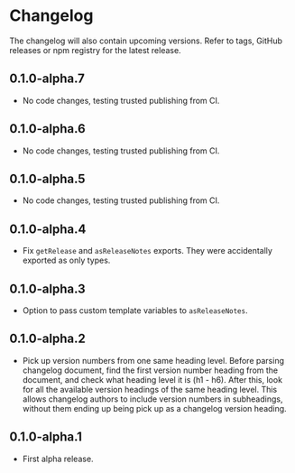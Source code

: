 # Changelog

The changelog will also contain upcoming versions. Refer to tags, GitHub releases or npm registry for the latest
release.

## 0.1.0-alpha.7

* No code changes, testing trusted publishing from CI.

## 0.1.0-alpha.6

* No code changes, testing trusted publishing from CI.

## 0.1.0-alpha.5

* No code changes, testing trusted publishing from CI.

## 0.1.0-alpha.4

* Fix `getRelease` and `asReleaseNotes` exports. They were accidentally exported as only types.

## 0.1.0-alpha.3

* Option to pass custom template variables to `asReleaseNotes`.

## 0.1.0-alpha.2

* Pick up version numbers from one same heading level. Before parsing changelog document, find the first version number
  heading from the document, and check what heading level it is (h1 - h6). After this, look for all the available
  version headings of the same heading level. This allows changelog authors to include version numbers in subheadings,
  without them ending up being pick up as a changelog version heading.

## 0.1.0-alpha.1

* First alpha release.
